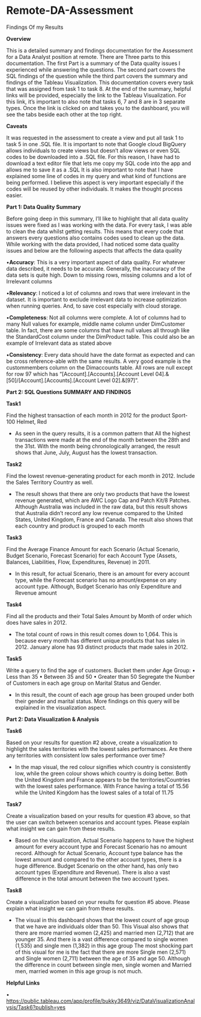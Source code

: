 # Remote-DA-Assessment
Findings Of my Results

**Overview**

This is a detailed summary and findings documentation for the Assessment for a Data Analyst position at remote. There are Three parts to this documentation. The first Part is a summary of the Data quality issues I experienced while answering the questions. 
The second part covers the SQL findings of the question while the third part covers the summary and findings of the Tableau Visualization. This documentation covers every task that was assigned from task 1 to task 8. 
At the end of the summary, helpful links will be provided, especially the link to the Tableau Visualization. For this link, it’s important to also note that tasks 6, 7 and 8 are in 3 separate types. Once the link is clicked on and takes you to the dashboard, you will see the tabs beside each other at the top right.

**Caveats**

It was requested in the assessment to create a view and put all task 1 to task 5 in one .SQL file. It is important to note that Google cloud BigQuery allows individuals to create views but doesn’t allow views or even SQL codes to be downloaded into a .SQL file. For this reason, I have had to download a text editor file that lets me copy my SQL code into the app and allows me to save it as a .SQL
	It is also important to note that I have explained some line of codes in my query and what kind of functions are being performed. I believe this aspect is very important especially if the codes will be reused by other individuals. It makes the thought process easier.


**Part 1: Data Quality Summary**

Before going deep in this summary, I’ll like to highlight that all data quality issues were fixed as I was working with the data. For every task, I was able to clean the data whilst getting results. This means that every code that answers every questions also contains codes used to clean up the data. 
While working with the data provided, I had noticed some data quality issues and below are the following aspects that affects the data quality

•**Accuracy**: This is a very important aspect of data quality. For whatever data described, it needs to be accurate. Generally, the inaccuracy of the data sets is quite high. Down to missing rows, missing columns and a lot of Irrelevant columns

•**Relevancy**: I noticed a lot of columns and rows that were irrelevant in the dataset. It is important to exclude irrelevant data to increase optimization when running queries. And, to save cost especially with cloud storage.

•**Completeness**: Not all columns were complete. A lot of columns had to many Null values for example, middle name column under DimCustomer table. In fact, there are some columns that have null values all through like the StandardCost column under the DimProduct table. This could also be an example of Irrelevant data as stated above

•**Consistency**: Every data should have the date format as expected and can be cross reference-able with the same results. A very good example is the custommembers column on the Dimaccounts table. All rows are null except for row 97 which has “[Account].[Accounts].[Account Level 04].&[50]/[Account].[Accounts].[Account Level 02].&[97]”.






**Part 2: SQL Questions SUMMARY AND FINDINGS**

**Task1**

Find the highest transaction of each month in 2012 for the product Sport-100 Helmet, Red
-	 As seen in the query results, it is a common pattern that All the highest transactions were made at the end of the month between the 28th and the 31st. With the month being chronologically arranged, the result shows that June, July, August has the lowest transaction. 


**Task2**

Find the lowest revenue-generating product for each month in 2012. Include the Sales Territory Country as well.
-	 The result shows that there are only two products that have the lowest revenue generated, which are AWC Logo Cap and Patch Kit/8 Patches. Although Australia was included in the raw data, but this result shows that Australia didn’t record any low revenue compared to the United States, United Kingdom, France and Canada. The result also shows that each country and product is grouped to each month


**Task3**

Find the Average Finance Amount for each Scenario (Actual Scenario, Budget Scenario, Forecast Scenario) for each Account Type (Assets, Balances, Liabilities, Flow, Expenditures, Revenue) in 2011.
-	 In this result, for actual Scenario, there is an amount for every account type, while the Forecast scenario has no amount/expense on any account type. Although, Budget Scenario has only Expenditure and Revenue amount


**Task4**

Find all the products and their Total Sales Amount by Month of order which does have sales in 2012.
-	The total count of rows in this result comes down to 1,064. This is because every month has different unique products that has sales in 2012. January alone has 93 distinct products that made sales in 2012.


**Task5**

Write a query to find the age of customers. Bucket them under
Age Group:
•	Less than 35
•	Between 35 and 50
•	Greater than 50
Segregate the Number of Customers in each age group on Marital Status and Gender.
-	 In this result, the count of each age group has been grouped under both their gender and marital status. More findings on this query will be explained in the visualization aspect.




	

**Part 2: Data Visualization & Analysis**

**Task6**

Based on your results for question #2 above, create a visualization to highlight the sales territories with the lowest sales performances. Are there any territories with consistent low sales performance over time?
-	 In the map visual, the red colour signifies which country is consistently low, while the green colour shows which country is doing better.
Both the United Kingdom and France appears to be the territories/Countries with the lowest sales performance. With France having a total of 15.56 while the United Kingdom has the lowest sales of a total of 11.75

**Task7**

Create a visualization based on your results for question #3 above, so that the user can switch between scenarios and account types. Please explain what insight we can gain from these results.
-	 Based on the visualization, Actual Scenario happens to have the highest amount for every account type and Forecast Scenario has no amount record. Although for Actual Scenario, Account type balance has the lowest amount and compared to the other account types, there is a huge difference.
Budget Scenario on the other hand, has only two account types (Expenditure and Revenue). There is also a vast difference in the total amount between the two account types.


**Task8**

Create a visualization based on your results for question #5 above. Please explain what insight we can gain from these results.
-	 The visual in this dashboard shows that the lowest count of age group that we have are individuals older than 50. 
  This Visual also shows that there are more married women (2,425) and married men (2,712) that are younger 35. And there is a vast difference compared to single women (1,535) and single men (1,382) in this age group
 The most shocking part of this visual for me is the fact that there are more Single men (2,571) and Single women (2,711) between the age of 35 and age 50. Although the difference in count between single men, single women and Married men, married women in this age group is not much.


**Helpful Links**

•	https://public.tableau.com/app/profile/bukky3649/viz/DataVisualizationAnalysis/Task6?publish=yes




